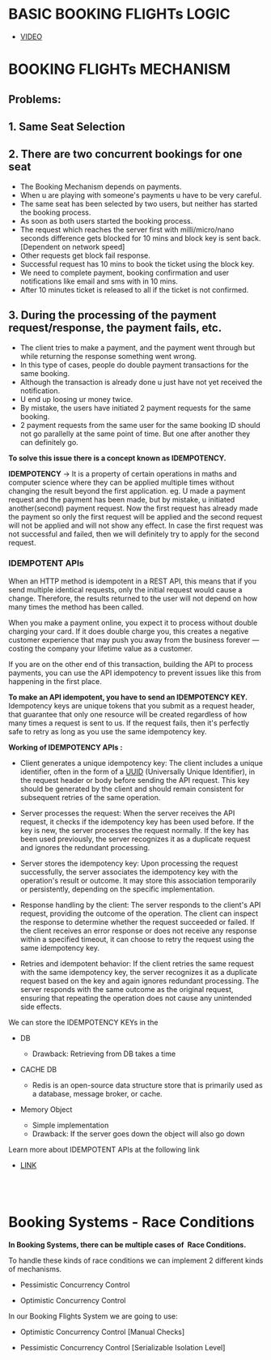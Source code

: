  # BASIC BOOKING FLIGHTs LOGIC
- [VIDEO](https://drive.google.com/file/d/1xeyCwaqdSSgzaicSLN__ylYWFEaCRyiz/view?usp=drive_link)

# BOOKING FLIGHTs MECHANISM

## Problems:

## 1. Same Seat Selection

## 2. There are two concurrent bookings for one seat
- The Booking Mechanism depends on payments. 
- When u are playing with someone's payments u have to be very careful.
- The same seat has been selected by two users, but neither has started the booking process.
- As soon as both users started the booking process.
- The request which reaches the server first with milli/micro/nano seconds difference gets blocked for 10 mins and block key is sent back. [Dependent on network speed]
- Other requests get block fail response.
- Successful request has 10 mins to book the ticket using the block key.
- We need to complete payment, booking confirmation and user notifications like email and sms with in 10 mins.
- After 10 minutes ticket is released to all if the ticket is not confirmed.

## 3. During the processing of the payment request/response, the payment fails, etc.
- The client tries to make a payment, and the payment went through but while returning the response something went wrong.
- In this type of cases, people do double payment transactions for the same booking.
- Although the transaction is already done u just have not yet received the notification.
- U end up loosing ur money twice.
- By mistake, the users have initiated 2 payment requests for the same booking. 
- 2 payment requests from the same user for the same booking ID should not go parallelly at the same point of time. But one after another they can definitely go.

**To solve this issue there is a concept known as IDEMPOTENCY.**

**IDEMPOTENCY** -> It is a property of certain operations in maths and computer science where they can be applied multiple times without changing the result beyond the first application.
eg.
U made a payment request and the payment has been made, but by mistake, u initiated another(second) payment request. Now the first request has already made the payment so only the first request will be applied and the second request will not be applied and will not show any effect. In case the first request was not successful and failed, then we will definitely try to apply for the second request.

### IDEMPOTENT APIs

When an HTTP method is idempotent in a REST API, this means that if you send multiple identical requests, only the initial request would cause a change. Therefore, the results returned to the user will not depend on how many times the method has been called.

When you make a payment online, you expect it to process without double charging your card. If it does double charge you, this creates a negative customer experience that may push you away from the business forever — costing the company your lifetime value as a customer. 

If you are on the other end of this transaction, building the API to process payments, you can use the API idempotency to prevent issues like this from happening in the first place.

**To make an API idempotent, you have to send an IDEMPOTENCY KEY.** Idempotency keys are unique tokens that you submit as a request header, that guarantee that only one resource will be created regardless of how many times a request is sent to us. If the request fails, then it's perfectly safe to retry as long as you use the same idempotency key.  

**Working of IDEMPOTENCY APIs :**

- Client generates a unique idempotency key: The client includes a unique identifier, often in the form of a [UUID](https://www.npmjs.com/package/uuid) (Universally Unique Identifier), in the request header or body before sending the API request. This key should be generated by the client and should remain consistent for subsequent retries of the same operation.

- Server processes the request: When the server receives the API request, it checks if the idempotency key has been used before. If the key is new, the server processes the request normally. If the key has been used previously, the server recognizes it as a duplicate request and ignores the redundant processing.

- Server stores the idempotency key: Upon processing the request successfully, the server associates the idempotency key with the operation's result or outcome. It may store this association temporarily or persistently, depending on the specific implementation.

- Response handling by the client: The server responds to the client's API request, providing the outcome of the operation. The client can inspect the response to determine whether the request succeeded or failed. If the client receives an error response or does not receive any response within a specified timeout, it can choose to retry the request using the same idempotency key.

- Retries and idempotent behavior: If the client retries the same request with the same idempotency key, the server recognizes it as a duplicate request based on the key and again ignores redundant processing. The server responds with the same outcome as the original request, ensuring that repeating the operation does not cause any unintended side effects.

We can store the IDEMPOTENCY KEYs in the 

- DB 

    - Drawback: Retrieving from DB takes a time

- CACHE DB
    - Redis is an open-source data structure store that is primarily used as a database, message broker, or cache.


- Memory Object

    - Simple implementation
    - Drawback: If the server goes down the object will also go down
    
Learn more about IDEMPOTENT APIs at the following link
- [LINK](https://blog.hubspot.com/website/idempotent-api)



</br>
</br>

# Booking Systems - Race Conditions

**In Booking Systems,  there can be multiple cases of  Race Conditions.**

To handle these kinds of race conditions we can implement 2 different kinds of mechanisms. 

- Pessimistic Concurrency Control

- Optimistic Concurrency Control 

In our Booking Flights System we are going to use:

- Optimistic Concurrency Control [Manual Checks]

- Pessimistic Concurrency Control [Serializable Isolation Level]


